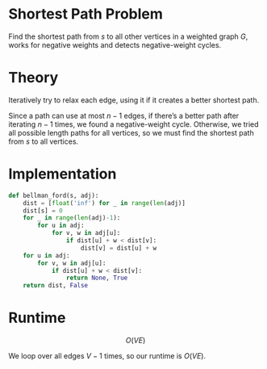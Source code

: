 # Shortest Path Problem
Find the shortest path from $s$ to all other vertices in a weighted graph $G$, works for negative weights and detects negative-weight cycles.

# Theory
Iteratively try to relax each edge, using it if it creates a better shortest path.

Since a path can use at most $n - 1$ edges, if there’s a better path after iterating $n - 1$ times, we found a negative-weight cycle. Otherwise, we tried all possible length paths for all vertices, so we must find the shortest path from $s$ to all vertices.

# Implementation
```python
def bellman_ford(s, adj):
	dist = [float('inf') for _ in range(len(adj)]
	dist[s] = 0
	for _ in range(len(adj)-1):
		for u in adj:
			for v, w in adj[u]:
				if dist[u] + w < dist[v]:
					dist[v] = dist[u] + w
	for u in adj:
		for v, w in adj[u]:
			if dist[u] + w < dist[v]:
				return None, True
	return dist, False
```

# Runtime
$$ O(VE) $$

We loop over all edges $V-1$ times, so our runtime is $O(VE)$.